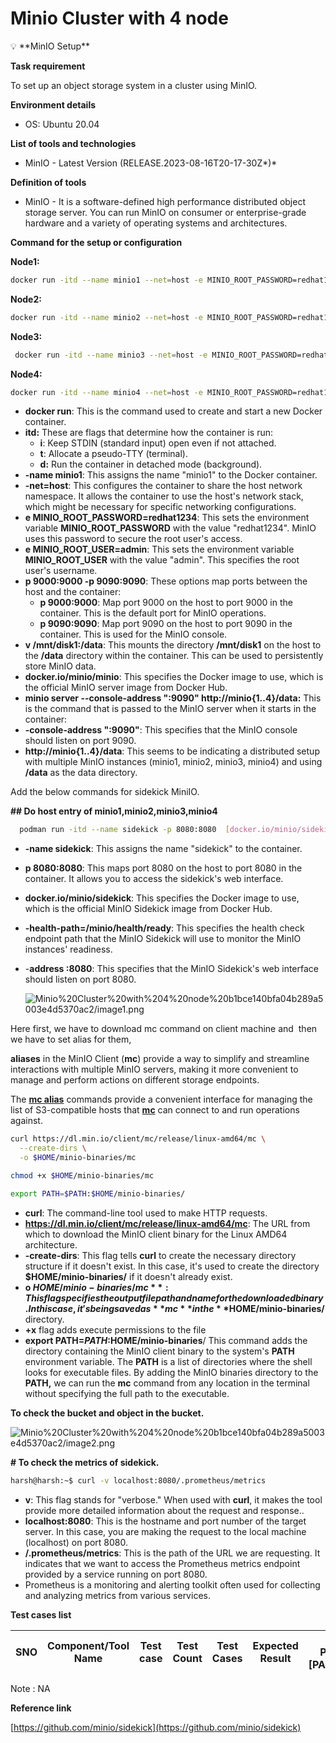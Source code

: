 # Minio Cluster with 4 node

<aside>
💡                                                                                                        **MinIO Setup**

**Task requirement**

To set up an object storage system in a cluster using MinIO.

**Environment details**

- OS: Ubuntu 20.04

**List of tools and technologies**

- MinIO - Latest Version (RELEASE.2023-08-16T20-17-30Z*)*

**Definition of tools**

- MinIO - It is a software-defined high performance distributed object storage server. You can run MinIO on consumer or enterprise-grade hardware and a variety of operating systems and architectures.

**Command for the setup or configuration**

**Node1:**

```bash
docker run -itd --name minio1 --net=host -e MINIO_ROOT_PASSWORD=redhat1234 -e MINIO_ROOT_USER=admin   -p 9000:9000 -p 9090:9090 -v /mnt/disk1:/data docker.io/minio/minio minio server --console-address ":9090" http://minio{1..4}/data
```

**Node2:**

```bash
docker run -itd --name minio2 --net=host -e MINIO_ROOT_PASSWORD=redhat1234 -e MINIO_ROOT_USER=admin   -p 9000:9000 -p 9090:9090 -v /mnt/disk2:/data docker.io/minio/minio minio server --console-address ":9090" http://minio{1..4}/data

```

**Node3:**

```bash
 docker run -itd --name minio3 --net=host -e MINIO_ROOT_PASSWORD=redhat1234 -e MINIO_ROOT_USER=admin   -p 9000:9000 -p 9090:9090 -v /mnt/disk3:/data docker.io/minio/minio minio server --console-address ":9090" http://minio{1..4}/data
```

**Node4:**

```bash
docker run -itd --name minio4 --net=host -e MINIO_ROOT_PASSWORD=redhat1234 -e MINIO_ROOT_USER=admin   -p 9000:9000 -p 9090:9090 -v /mnt/disk4:/data docker.io/minio/minio minio server --console-address ":9090" http://minio{1..4}/data
```

- **docker run**: This is the command used to create and start a new Docker container.
- **itd:** These are flags that determine how the container is run:
    - **i**: Keep STDIN (standard input) open even if not attached.
    - **t**: Allocate a pseudo-TTY (terminal).
    - **d:** Run the container in detached mode (background).
- **-name minio1**: This assigns the name "minio1" to the Docker container.
- **-net=host**: This configures the container to share the host network namespace. It allows the container to use the host's network stack, which might be necessary for specific networking configurations.
- **e MINIO_ROOT_PASSWORD=redhat1234**: This sets the environment variable **MINIO_ROOT_PASSWORD** with the value "redhat1234". MinIO uses this password to secure the root user's access.
- **e MINIO_ROOT_USER=admin**: This sets the environment variable **MINIO_ROOT_USER** with the value "admin". This specifies the root user's username.
- **p 9000:9000 -p 9090:9090**: These options map ports between the host and the container:
    - **p 9000:9000**: Map port 9000 on the host to port 9000 in the container. This is the default port for MinIO operations.
    - **p 9090:9090**: Map port 9090 on the host to port 9090 in the container. This is used for the MinIO console.
- **v /mnt/disk1:/data**: This mounts the directory **/mnt/disk1** on the host to the **/data** directory within the container. This can be used to persistently store MinIO data.
- **docker.io/minio/minio**: This specifies the Docker image to use, which is the official MinIO server image from Docker Hub.
- **minio server --console-address ":9090" http://minio{1..4}/data:** This is the command that is passed to the MinIO server when it starts in the container:
- **-console-address ":9090"**: This specifies that the MinIO console should listen on port 9090.
- **http://minio{1..4}/data**: This seems to be indicating a distributed setup with multiple MinIO instances (minio1, minio2, minio3, minio4) and using **/data** as the data directory.

Add the below commands for sidekick MiniIO.

**## Do host entry of minio1,minio2,minio3,minio4**

```bash
  podman run -itd --name sidekick -p 8080:8080  [docker.io/minio/sidekick](http://docker.io/minio/sidekick)--health-path=/minio/health/ready --address :8080 [http://minio](http://minio/){1...4}:9000
```

- **-name sidekick**: This assigns the name "sidekick" to the container.
- **p 8080:8080**: This maps port 8080 on the host to port 8080 in the container. It allows you to access the sidekick's web interface.
- **docker.io/minio/sidekick**: This specifies the Docker image to use, which is the official MinIO Sidekick image from Docker Hub.
- **-health-path=/minio/health/ready**: This specifies the health check endpoint path that the MinIO Sidekick will use to monitor the MinIO instances' readiness.
- -**address :8080**: This specifies that the MinIO Sidekick's web interface should listen on port 8080.
    
    ![Minio%20Cluster%20with%204%20node%20b1bce140bfa04b289a5003e4d5370ac2/image1.png](Minio%20Cluster%20with%204%20node%20b1bce140bfa04b289a5003e4d5370ac2/image1.png)
    

Here first, we have to download mc command on client machine and  then we have to set alias for them,

**aliases** in the MinIO Client (**mc**) provide a way to simplify and streamline interactions with multiple MinIO servers, making it more convenient to manage and perform actions on different storage endpoints.

The [**mc alias**](https://min.io/docs/minio/linux/reference/minio-mc/mc-alias.html#command-mc.alias) commands provide a convenient interface for managing the list of S3-compatible hosts that **[mc](https://min.io/docs/minio/linux/reference/minio-mc.html#command-mc)** can connect to and run operations against.

```bash
curl https://dl.min.io/client/mc/release/linux-amd64/mc \
  --create-dirs \
  -o $HOME/minio-binaries/mc

chmod +x $HOME/minio-binaries/mc

export PATH=$PATH:$HOME/minio-binaries/
```

- **curl**: The command-line tool used to make HTTP requests.
- **https://dl.min.io/client/mc/release/linux-amd64/mc**: The URL from which to download the MinIO client binary for the Linux AMD64 architecture.
- **-create-dirs**: This flag tells **curl** to create the necessary directory structure if it doesn't exist. In this case, it's used to create the directory **$HOME/minio-binaries/** if it doesn't already exist.
- **o $HOME/minio-binaries/mc**: This flag specifies the output file path and name for the downloaded binary. In this case, it's being saved as **mc** in the **$HOME/minio-binaries/** directory.
- **+x** flag adds execute permissions to the file
- **export PATH=$PATH:$HOME/minio-binaries**/ This command adds the directory containing the MinIO client binary to the system's **PATH** environment variable. The **PATH** is a list of directories where the shell looks for executable files. By adding the MinIO binaries directory to the **PATH,** we can run the **mc** command from any location in the terminal without specifying the full path to the executable.

**To check the bucket and object in the bucket.**

![Minio%20Cluster%20with%204%20node%20b1bce140bfa04b289a5003e4d5370ac2/image2.png](Minio%20Cluster%20with%204%20node%20b1bce140bfa04b289a5003e4d5370ac2/image2.png)

**# To check the metrics of sidekick.**

```bash
harsh@harsh:~$ curl -v localhost:8080/.prometheus/metrics
```

- **v**: This flag stands for "verbose." When used with **curl**, it makes the tool provide more detailed information about the request and response..
- **localhost:8080**: This is the hostname and port number of the target server. In this case, you are making the request to the local machine (localhost) on port 8080.
- **/.prometheus/metrics**: This is the path of the URL we are requesting. It indicates that we want to access the Prometheus metrics endpoint provided by a service running on port 8080.
- Prometheus is a monitoring and alerting toolkit often used for collecting and analyzing metrics from various services.

**Test cases list**

| SNO | Component/Tool Name | Test case | Test Count | Test Cases | Expected Result | Test Passed [PASS/FAIL] | Remarks |
| --- | --- | --- | --- | --- | --- | --- | --- |

Note : NA

**Reference link**

[https://github.com/minio/sidekick](https://github.com/minio/sidekick)

</aside>